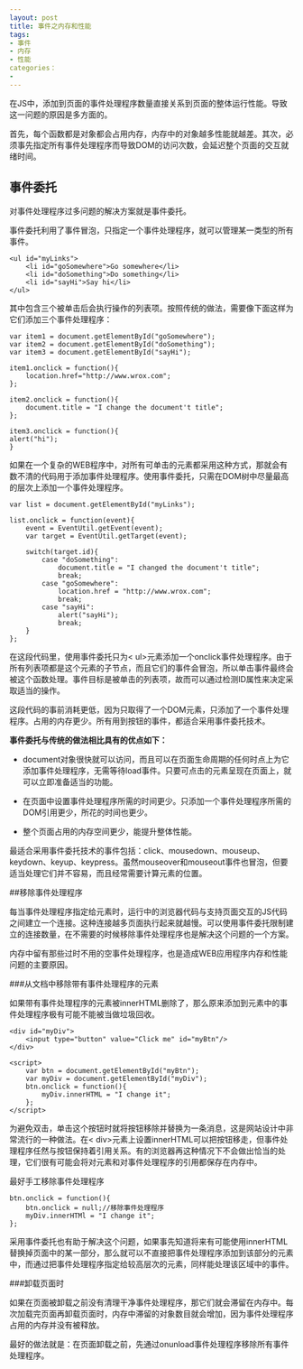 ```yaml
---
layout: post
title: 事件之内存和性能
tags: 
- 事件
- 内存
- 性能
categories：
-
---
```

在JS中，添加到页面的事件处理程序数量直接关系到页面的整体运行性能。导致这一问题的原因是多方面的。

首先，每个函数都是对象都会占用内存，内存中的对象越多性能就越差。其次，必须事先指定所有事件处理程序而导致DOM的访问次数，会延迟整个页面的交互就绪时间。

## 事件委托

对事件处理程序过多问题的解决方案就是事件委托。

事件委托利用了事件冒泡，只指定一个事件处理程序，就可以管理某一类型的所有事件。

    <ul id="myLinks">
        <li id="goSomewhere">Go somewhere</li>
        <li id="doSomething">Do something</li>
        <li id="sayHi">Say hi</li>
    </ul>

其中包含三个被单击后会执行操作的列表项。按照传统的做法，需要像下面这样为它们添加三个事件处理程序：

    var item1 = document.getElementById("goSomewhere");
    var item2 = document.getElementById("doSomething");
    var item3 = document.getElementById("sayHi");

    item1.onclick = function(){
        location.href="http://www.wrox.com";
    };

    item2.onclick = function(){
        document.title = "I change the document't title";
    };

    item3.onclick = function(){
    alert("hi");	
    }
    
如果在一个复杂的WEB程序中，对所有可单击的元素都采用这种方式，那就会有数不清的代码用于添加事件处理程序。使用事件委托，只需在DOM树中尽量最高的层次上添加一个事件处理程序。

    var list = document.getElementById("myLinks");

    list.onclick = function(event){
        event = EventUtil.getEvent(event);
        var target = EventUtil.getTarget(event);

        switch(target.id){
            case "doSomething":
                document.title = "I changed the document't title";
                break;
            case "goSomewhere":
                location.href = "http://www.wrox.com";
                break;
            case "sayHi":
                alert("sayHi");
                break;
        }
    };


在这段代码里，使用事件委托只为< ul>元素添加一个onclick事件处理程序。由于所有列表项都是这个元素的子节点，而且它们的事件会冒泡，所以单击事件最终会被这个函数处理。事件目标是被单击的列表项，故而可以通过检测ID属性来决定采取适当的操作。

这段代码的事前消耗更低，因为只取得了一个DOM元素，只添加了一个事件处理程序。占用的内存更少。所有用到按钮的事件，都适合采用事件委托技术。

**事件委托与传统的做法相比具有的优点如下：**

* document对象很快就可以访问，而且可以在页面生命周期的任何时点上为它添加事件处理程序，无需等待load事件。只要可点击的元素呈现在页面上，就可以立即准备适当的功能。

* 在页面中设置事件处理程序所需的时间更少。只添加一个事件处理程序所需的DOM引用更少，所花的时间也更少。

* 整个页面占用的内存空间更少，能提升整体性能。

最适合采用事件委托技术的事件包括：click、mousedown、mouseup、keydown、keyup、keypress。虽然mouseover和mouseout事件也冒泡，但要适当处理它们并不容易，而且经常需要计算元素的位置。

##移除事件处理程序

每当事件处理程序指定给元素时，运行中的浏览器代码与支持页面交互的JS代码之间建立一个连接。这种连接越多页面执行起来就越慢。可以使用事件委托限制建立的连接数量，在不需要的时候移除事件处理程序也是解决这个问题的一个方案。

内存中留有那些过时不用的空事件处理程序，也是造成WEB应用程序内存和性能问题的主要原因。

###从文档中移除带有事件处理程序的元素

如果带有事件处理程序的元素被innerHTML删除了，那么原来添加到元素中的事件处理程序极有可能不能被当做垃圾回收。

    <div id="myDiv">
        <input type="button" value="Click me" id="myBtn"/>
    </div>

    <script>
        var btn = document.getElementById("myBtn");
        var myDiv = document.getElementById("myDiv");
        btn.onclick = function(){
            myDiv.innerHTML = "I change it";
        };
    </script>

为避免双击，单击这个按钮时就将按钮移除并替换为一条消息，这是网站设计中非常流行的一种做法。在< div>元素上设置innerHTML可以把按钮移走，但事件处理程序任然与按钮保持着引用关系。有的浏览器再这种情况下不会做出恰当的处理，它们很有可能会将对元素和对事件处理程序的引用都保存在内存中。

最好手工移除事件处理程序

    btn.onclick = function(){
        btn.onclick = null;//移除事件处理程序
        myDiv.innerHTMl = "I change it";
    };

采用事件委托也有助于解决这个问题，如果事先知道将来有可能使用innerHTML替换掉页面中的某一部分，那么就可以不直接把事件处理程序添加到该部分的元素中，而通过把事件处理程序指定给较高层次的元素，同样能处理该区域中的事件。

###卸载页面时

如果在页面被卸载之前没有清理干净事件处理程序，那它们就会滞留在内存中。每次加载完页面再卸载页面时，内存中滞留的对象数目就会增加，因为事件处理程序占用的内存并没有被释放。

最好的做法就是：在页面卸载之前，先通过onunload事件处理程序移除所有事件处理程序。